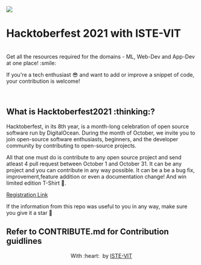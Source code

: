 <img src="https://github.com/vinitshahdeo/Hacktoberfest2021/raw/main/assets/logo.png">
<h1>
Hacktoberfest 2021 with ISTE-VIT
</h1>
<br> Get all the resources required for the domains - ML, Web-Dev and App-Dev at one place! :smile: 
<br>

If you're a tech enthusiast :sunglasses: and want to add or improve a snippet of code, your contribution is welcome! 
<br>


<br>


<h2>
 What is Hacktoberfest2021 :thinking:? 
</h2>
Hacktoberfest, in its 8th year, is a month-long celebration of open source software run by DigitalOcean. During the month of October, we invite you to join open-source software enthusiasts, beginners, and the developer community by contributing to open-source projects. 

All that one must do is contribute to any open source project and send atleast 4 pull request between October 1 and October 31. It can be any project and you can contribute in any way possible. It can be a be a bug fix, improvement,feature addition  or even a documentation change! And win limited edition T-Shirt :star_struck:.


[Registration Link](https://hacktoberfest.digitalocean.com/)

If the information from this repo was useful to you in any way, make sure you give it a star 🌟


<h2> Refer to CONTRIBUTE.md for Contribution guidlines </h2>

<p align="center">
	With :heart: &nbsp;by <a href="https://istevit.in/" target="_blank">ISTE-VIT</a>
</p>
